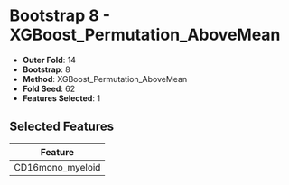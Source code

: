# Bootstrap 8 - XGBoost_Permutation_AboveMean

- **Outer Fold**: 14
- **Bootstrap**: 8
- **Method**: XGBoost_Permutation_AboveMean
- **Fold Seed**: 62
- **Features Selected**: 1

## Selected Features

| Feature |
|---------|
| CD16mono_myeloid |
